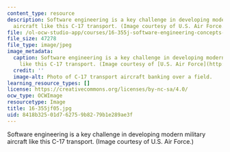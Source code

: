 ```yaml
---
content_type: resource
description: Software engineering is a key challenge in developing modern military
  aircraft like this C-17 transport. (Image courtesy of U.S. Air Force.)
file: /ol-ocw-studio-app/courses/16-355j-software-engineering-concepts-fall-2005/8418b32501d762759b8279b1e289ae3f_16-355jf05.jpg
file_size: 47278
file_type: image/jpeg
image_metadata:
  caption: Software engineering is a key challenge in developing modern military aircraft
    like this C-17 transport. (Image courtesy of [U.S. Air Force](http://www.af.mil/).)
  credit: ''
  image-alt: Photo of C-17 transport aircraft banking over a field.
learning_resource_types: []
license: https://creativecommons.org/licenses/by-nc-sa/4.0/
ocw_type: OCWImage
resourcetype: Image
title: 16-355jf05.jpg
uid: 8418b325-01d7-6275-9b82-79b1e289ae3f
---
```

Software engineering is a key challenge in developing modern military aircraft like this C-17 transport. (Image courtesy of U.S. Air Force.)